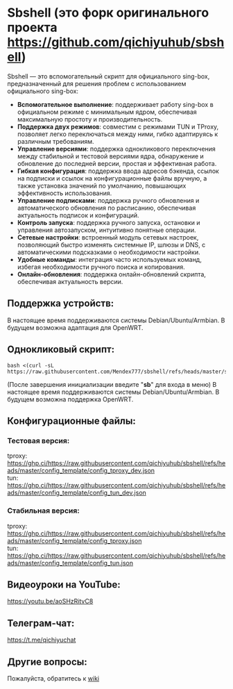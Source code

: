  # Sbshell (это форк оригинального проекта https://github.com/qichiyuhub/sbshell)

Sbshell — это вспомогательный скрипт для официального sing-box, предназначенный для решения проблем с использованием официального sing-box:

- **Вспомогательное выполнение**: поддерживает работу sing-box в официальном режиме с минимальным ядром, обеспечивая максимальную простоту и производительность.
- **Поддержка двух режимов**: совместим с режимами TUN и TProxy, позволяет легко переключаться между ними, гибко адаптируясь к различным требованиям.
- **Управление версиями**: поддержка однокликового переключения между стабильной и тестовой версиями ядра, обнаружение и обновление до последней версии, простая и эффективная работа.
- **Гибкая конфигурация**: поддержка ввода адресов бэкенда, ссылок на подписки и ссылок на конфигурационные файлы вручную, а также установка значений по умолчанию, повышающих эффективность использования.
- **Управление подписками**: поддержка ручного обновления и автоматического обновления по расписанию, обеспечивая актуальность подписок и конфигураций.
- **Контроль запуска**: поддержка ручного запуска, остановки и управления автозапуском, интуитивно понятные операции.
- **Сетевые настройки**: встроенный модуль сетевых настроек, позволяющий быстро изменять системные IP, шлюзы и DNS, с автоматическими подсказками о необходимости настройки.
- **Удобные команды**: интеграция часто используемых команд, избегая необходимости ручного поиска и копирования.
- **Онлайн-обновления**: поддержка онлайн-обновлений скрипта, обеспечивая актуальность версии.

## Поддержка устройств:

В настоящее время поддерживаются системы Debian/Ubuntu/Armbian. В будущем возможна адаптация для OpenWRT.

## Однокликовый скрипт:
```
bash <(curl -sL https://raw.githubusercontent.com/Mendex777/sbshell/refs/heads/master/sbshall.sh)
```
(После завершения инициализации введите "**sb**" для входа в меню)
В настоящее время поддерживаются системы Debian/Ubuntu/Armbian. В будущем возможна поддержка OpenWRT.

## Конфигурационные файлы:

### Тестовая версия:
tproxy: https://ghp.ci/https://raw.githubusercontent.com/qichiyuhub/sbshell/refs/heads/master/config_template/config_tproxy_dev.json  
tun: https://ghp.ci/https://raw.githubusercontent.com/qichiyuhub/sbshell/refs/heads/master/config_template/config_tun_dev.json

### Стабильная версия:
tproxy: https://ghp.ci/https://raw.githubusercontent.com/qichiyuhub/sbshell/refs/heads/master/config_template/config_tproxy.json  
tun: https://ghp.ci/https://raw.githubusercontent.com/qichiyuhub/sbshell/refs/heads/master/config_template/config_tun.json

## Видеоуроки на YouTube:
https://youtu.be/aoSHzRitvC8

## Телеграм-чат:
https://t.me/qichiyuchat

## Другие вопросы:

Пожалуйста, обратитесь к [wiki](https://github.com/qichiyuhub/sbshell/wiki)
